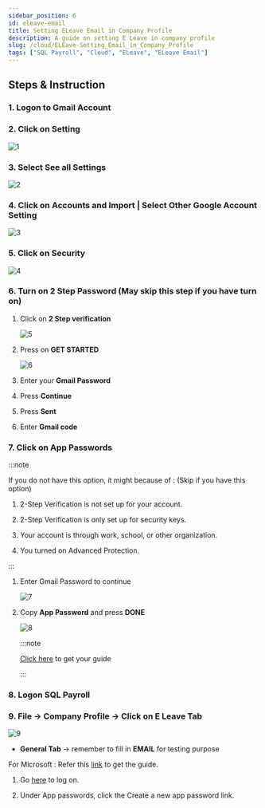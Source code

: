 ```yaml
---
sidebar_position: 6
id: eleave-email
title: Setting ELeave Email in Company Profile
description: A guide on setting E Leave in company profile
slug: /cloud/ELEave-Setting_Email_in_Company_Profile
tags: ["SQL Payroll", "Cloud", "ELeave", "ELeave Email"]
---
```


## Steps & Instruction

### 1. Logon to **Gmail Account**

### 2. Click on **Setting**

![1](../../static/img/cloud/e-leave-email/1.png)

### 3. Select See all **Settings**

![2](../../static/img/cloud/e-leave-email/2.png)

### 4. Click on **Accounts and Import** | Select **Other Google Account Setting**

![3](../../static/img/cloud/e-leave-email/3.png)

### 5. Click on **Security**

![4](../../static/img/cloud/e-leave-email/4.png)

### 6. Turn on **2 Step Password** (May skip this step if you have turn on)

1. Click on **2 Step verification**

   ![5](../../static/img/cloud/e-leave-email/5.png)

2. Press on **GET STARTED**

   ![6](../../static/img/cloud/e-leave-email/6.png)

3. Enter your **Gmail Password**

4. Press **Continue**

5. Press **Sent**

6. Enter **Gmail code**

### 7. Click on **App Passwords**

:::note

If you do not have this option, it might because of : (Skip if you have this option)

1. 2-Step Verification is not set up for your account.

2. 2-Step Verification is only set up for security keys.

3. Your account is through work, school, or other organization.

4. You turned on Advanced Protection.

:::

1. Enter Gmail Password to continue

   ![7](../../static/img/cloud/e-leave-email/7.png)

2. Copy **App Password** and press **DONE**

   ![8](../../static/img/cloud/e-leave-email/8.png)

   :::note

   [Click here](https://support.google.com/accounts/answer/185833?hl=en) to get your guide

   :::

### 8. Logon **SQL Payroll**

### 9. File -> Company Profile -> Click on **E Leave Tab**

![9](../../static/img/cloud/e-leave-email/9.png)

- **General Tab** -> remember to fill in **EMAIL** for testing purpose

For Microsoft : Refer this [link](https://www.windowscentral.com/how-generate-app-passwords-your-microsoft-account) to get the guide.

1. Go [here](https://account.live.com/proofs/Manage?mkt=en-us) to log on.

2. Under App passwords, click the Create a new app password link.
